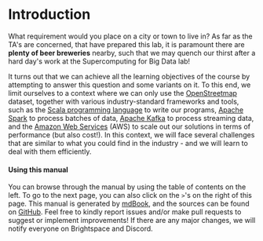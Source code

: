 # Introduction

What requirement would you place on a city or town to live in? As far as the
TA's are concerned, that have prepared this lab, it is paramount there are
**plenty of beer breweries** nearby, such that we may quench our thirst after a 
hard day's work at the Supercomputing for Big Data lab!

It turns out that we can achieve all the learning objectives of the course by
attempting to answer this question and some variants on it. To this end, we 
limit ourselves to a context where we can only use the [OpenStreetmap] dataset,
together with various industry-standard frameworks and tools, such as the [Scala
programming language] to write our programs, [Apache Spark] to process batches
of data, [Apache Kafka] to process streaming data, and the [Amazon Web Services]
(AWS) to scale out our solutions in terms of performance (but also cost!).
In this context, we will face several challenges that are similar to what you
could find in the industry - and we will learn to deal with them efficiently.

#### Using this manual

You can browse through the manual by using the table of contents on the left. To
go to the next page, you can also click on the `>`'s on the right of this page.
This manual is generated by [mdBook], and the sources can be found on [GitHub].
Feel free to kindly report issues and/or make pull requests to suggest or
implement improvements! If there are any major changes, we will notify everyone
on Brightspace and Discord.

[amazon web services]: https://aws.amazon.com
[github]: https://github.com/abs-tudelft/sbd
[OpenStreetmap]: https://www.openstreetmap.org
[apache spark]: https://spark.apache.org
[apache kafka]: https://kafka.apache.org
[mdBook]: https://github.com/rust-lang/mdBook
[scala programming language]: https://www.scala-lang.org/
